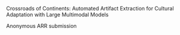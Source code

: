 Crossroads of Continents: Automated Artifact Extraction for Cultural Adaptation with Large Multimodal Models 

Anonymous ARR submission
